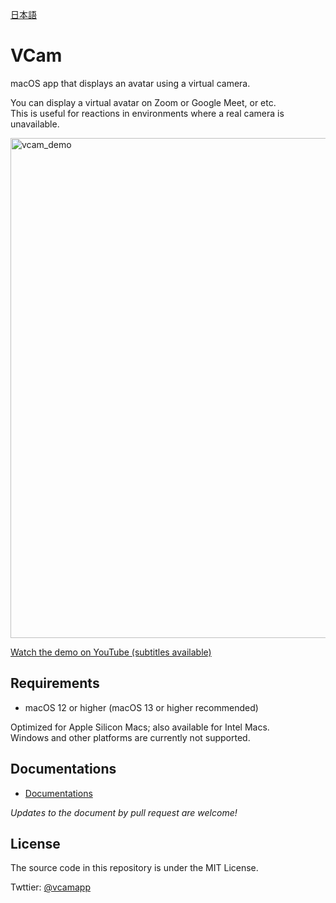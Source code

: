 [日本語](README.ja.md)

# VCam
macOS app that displays an avatar using a virtual camera.

You can display a virtual avatar on Zoom or Google Meet, or etc.  
This is useful for reactions in environments where a real camera is unavailable.

<img width="800px" alt="vcam_demo" src="https://user-images.githubusercontent.com/8188636/163387105-9bda6ab0-c176-406e-b1bc-6a6bcc31350c.png">


[Watch the demo on YouTube (subtitles available)](https://www.youtube.com/watch?v=G0wMHRL8dh4&list=PLaR2G7EgeMDXgm84LNC47rS5Isk262JIz)

## Requirements
- macOS 12 or higher (macOS 13 or higher recommended)

Optimized for Apple Silicon Macs; also available for Intel Macs.  
Windows and other platforms are currently not supported.

## Documentations
- [Documentations](https://tattn.gitbook.io/vcam)

*Updates to the document by pull request are welcome!*

## License
The source code in this repository is under the MIT License.

Twttier: [@vcamapp](https://twitter.com/vcamapp)
